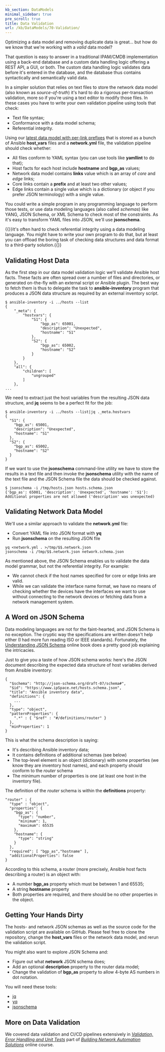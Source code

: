 ```yaml
---
kb_section: DataModels
minimal_sidebar: true
pre_scroll: true
title: Data Validation
url: /kb/DataModels/70-Validation/
---
```

Optimizing a data model and removing duplicate data is great... but how do we know that we're working with a _valid_ data model? 

That question is easy to answer in a traditional IPAM/CMDB implementation using a back-end database and a custom data handling logic offering a REST API, a GUI, or both. The custom data handling logic validates data before it's entered in the database, and the database thus contains syntactically and semantically valid data.

In a simpler solution that relies on text files to store the network data model (also known as _source-of-truth_) it's hard to do a rigorous per-transaction validation, more so if you're using a text editor to modify those files. In these cases you have to write your own validation pipeline using tools that check:

* Text file syntax;
* Conformance with a data model schema;
* Referential integrity.

Using our [latest data model with per-link prefixes](/kb/DataModels/40-Link%20Prefixes/) that is stored as a bunch of Ansible **host_vars** files and a **network.yml** file, the validation pipeline should check whether:

* All files conform to YAML syntax (you can use tools like **yamllint** to do that);
* Host facts for each host include **hostname** and **bgp_as** values;
* Network data model contains **links** value which is an array of _core_ and _edge_ links;
* Core links contain a **prefix** and at least two other values;
* Edge links contain a single value which is a dictionary (or object if you prefer JSON terminology) with a single value.

You could write a simple program in any programming language to perform those tests, or use data modeling languages (also called _schemas_) like YANG, JSON Schema, or XML Schema to check most of the constraints. As it's easy to transform YAML files into JSON, we'll use **jsonschema**.

{{<note note>}}It's often hard to check referential integrity using a data modeling language. You might have to write your own program to do that, but at least you can offload the boring task of checking data structures and data format to a third-party solution.{{</note>}}

## Validating Host Data

As the first step in our data model validation logic we'll validate Ansible host facts. These facts are often spread over a number of files and directories, or generated on-the-fly with an external script or Ansible plugin. The best way to fetch them is thus to delegate the task to **ansible-inventory** program that produces a JSON data structure as required by an external inventory script.

```
$ ansible-inventory -i ../hosts --list
{
    "_meta": {
        "hostvars": {
            "S1": {
                "bgp_as": 65001,
                "description": "Unexpected",
                "hostname": "S1"
            },
            "S2": {
                "bgp_as": 65002,
                "hostname": "S2"
            }
        }
    },
    "all": {
        "children": [
            "ungrouped"
        ]
    },
...
```

We need to extract just the host variables from the resulting JSON data structure, and **jq** seems to be a perfect fit for the job:

```
$ ansible-inventory -i ../hosts --list|jq ._meta.hostvars
{
  "S1": {
    "bgp_as": 65001,
    "description": "Unexpected",
    "hostname": "S1"
  },
  "S2": {
    "bgp_as": 65002,
    "hostname": "S2"
  }
}
```

If we want to use the **jsonschema** command-line utility we have to store the results in a text file and then invoke the **jsonschema** utility with the name of the text file and the JSON Schema file the data should be checked against.

```
$ jsonschema -i /tmp/hosts.json hosts.schema.json
{'bgp_as': 65001, 'description': 'Unexpected', 'hostname': 'S1'}: 
Additional properties are not allowed ('description' was unexpected)
```

## Validating Network Data Model

We'll use a similar approach to validate the **network.yml** file:

* Convert YAML file into JSON format with **yq**
* Run **jsonschema** on the resulting JSON file

```
yq <network.yml . >/tmp/$$.network.json
jsonschema -i /tmp/$$.network.json network.schema.json
```

As mentioned above, the JSON Schema enables us to validate the data model grammar, but not the referential integrity. For example:

* We cannot check if the host names specified for core or edge links are valid.
* While we can validate the interface name format, we have no means of checking whether the devices have the interfaces we want to use without connecting to the network devices or fetching data from a network management system.

## A Word on JSON Schema

Data modeling languages are not for the faint-hearted, and JSON Schema is no exception. The cryptic way the specifications are written doesn't help either (I had more fun reading ISO or IEEE standards). Fortunately, the [Understanding JSON Schema](http://json-schema.org/understanding-json-schema/index.html) online book does a pretty good job explaining the intricacies.

Just to give you a taste of how JSON schema works: here's the JSON document describing the expected data structure of host variables derived from Ansible inventory:

```
{
  "$schema": "http://json-schema.org/draft-07/schema#",
  "$id": "https://www.ipSpace.net/hosts.schema.json",
  "title": "Ansible inventory data",
  "definitions": {
    ...
  },
  "type": "object",
  "patternProperties": {
    ".*" : { "$ref" : "#/definitions/router" }
  },
  "minProperties": 1
}
```

This is what the schema description is saying:

* It's describing Ansible inventory data;
* It contains definitions of additional schemas (see below)
* The top-level element is an object (dictionary) with some properties (we know they are inventory host names), and each property should conform to the _router_ schema
* The minimum number of properties is one (at least one host in the inventory file).

The definition of the _router_ schema is within the **definitions** property:

```
"router" : {
  "type" : "object",
  "properties": {
    "bgp_as": {
      "type": "number",
      "minimum": 1,
      "maximum": 65535
    },
    "hostname": {
      "type": "string"
    }
  },
  "required": [ "bgp_as","hostname" ],
  "additionalProperties": false
}
```

According to this schema, a router (more precisely, Ansible host facts describing a router) is an object with:

* A number **bgp_as** property which must be between 1 and 65535;
* A string **hostname** property
* Both properties are required, and there should be no other properties in the object.

## Getting Your Hands Dirty

The hosts- and network JSON schemas as well as the source code for the validation script are available on GitHub. Please feel free to clone the repository, change the **host_vars** files or the network data model, and rerun the validation script.

You might also want to explore JSON Schema and:

* Figure out what **network** JSON schema does;
* Add an optional **description** property to the router data model;
* Change the validation of **bgp_as** property to allow 4-byte AS numbers in dot notation.

You will need these tools:

* [jq](https://stedolan.github.io/jq/)
* [yq](https://kislyuk.github.io/yq/)
* [jsonschema](https://pypi.org/project/jsonschema/)

## More on Data Validation

We covered data validation and CI/CD pipelines extensively in *[Validation, Error Handling and Unit Tests](https://my.ipspace.net/bin/list?id=NetAutSol&module=5)* part of *[Building Network Automation Solutions](https://www.ipspace.net/Building_Network_Automation_Solutions)* online course.